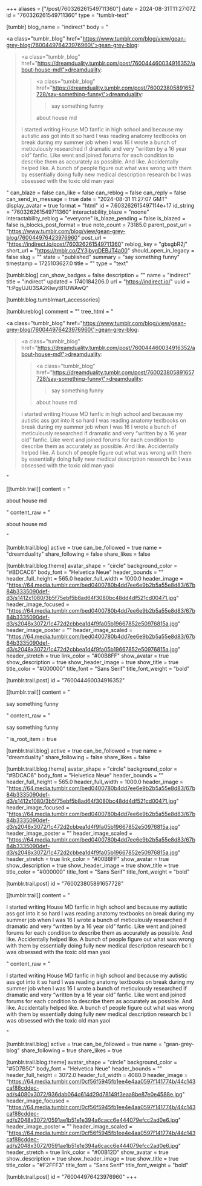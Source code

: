 +++
aliases = ["/post/760326261549711360"]
date = 2024-08-31T11:27:07Z
id = "760326261549711360"
type = "tumblr-text"

[tumblr]
blog_name = "indirect"
body = "<p><a class=\"tumblr_blog\" href=\"https://www.tumblr.com/blog/view/gean-grey-blog/760044976423976960\">gean-grey-blog</a>:</p><blockquote><p><a class=\"tumblr_blog\" href=\"https://dreamduality.tumblr.com/post/760044460034916352/about-house-md\">dreamduality</a>:</p><blockquote><p><a class=\"tumblr_blog\" href=\"https://dreamduality.tumblr.com/post/760023805891657728/say-something-funny\">dreamduality</a>:</p><blockquote><p>say something funny </p></blockquote><p>about house md</p></blockquote><p>I started writing House MD fanfic in high school and because my autistic ass got into it so hard I was reading anatomy textbooks on break during my summer job when I was 16 I wrote a bunch of meticulously researched if dramatic and very &ldquo;written by a 16 year old&rdquo; fanfic. Like went and joined forums for each condition to describe them as accurately as possible. And like. Accidentally helped like. A bunch of people figure out what was wrong with them by essentially doing fully new medical description research bc I was obsessed with the toxic old man yaoi </p></blockquote>"
can_blaze = false
can_like = false
can_reblog = false
can_reply = false
can_send_in_message = true
date = "2024-08-31 11:27:07 GMT"
display_avatar = true
format = "html"
id = 7.603262615497114e+17
id_string = "760326261549711360"
interactability_blaze = "noone"
interactability_reblog = "everyone"
is_blaze_pending = false
is_blazed = false
is_blocks_post_format = true
note_count = 73185.0
parent_post_url = "https://www.tumblr.com/blog/view/gean-grey-blog/760044976423976960"
post_url = "https://indirect.io/post/760326261549711360"
reblog_key = "gbsgbR2j"
short_url = "https://tmblr.co/ZY3jbygDEBJT4a00"
should_open_in_legacy = false
slug = ""
state = "published"
summary = "say something funny"
timestamp = 1725103627.0
title = ""
type = "text"

[tumblr.blog]
can_show_badges = false
description = ""
name = "indirect"
title = "indirect"
updated = 1740184206.0
url = "https://indirect.io/"
uuid = "t:PgyUJU3SA2Klwyt81UWAwQ"

[tumblr.blog.tumblrmart_accessories]

[tumblr.reblog]
comment = ""
tree_html = "<p><a class=\"tumblr_blog\" href=\"https://www.tumblr.com/blog/view/gean-grey-blog/760044976423976960\">gean-grey-blog</a>:</p><blockquote><p><a class=\"tumblr_blog\" href=\"https://dreamduality.tumblr.com/post/760044460034916352/about-house-md\">dreamduality</a>:</p><blockquote><p><a class=\"tumblr_blog\" href=\"https://dreamduality.tumblr.com/post/760023805891657728/say-something-funny\">dreamduality</a>:</p><blockquote><p>say something funny </p></blockquote><p>about house md</p></blockquote><p>I started writing House MD fanfic in high school and because my autistic ass got into it so hard I was reading anatomy textbooks on break during my summer job when I was 16 I wrote a bunch of meticulously researched if dramatic and very “written by a 16 year old” fanfic. Like went and joined forums for each condition to describe them as accurately as possible. And like. Accidentally helped like. A bunch of people figure out what was wrong with them by essentially doing fully new medical description research bc I was obsessed with the toxic old man yaoi </p></blockquote>"

[[tumblr.trail]]
content = "<p>about house md</p>"
content_raw = "<p>about house md</p>"

[tumblr.trail.blog]
active = true
can_be_followed = true
name = "dreamduality"
share_following = false
share_likes = false

[tumblr.trail.blog.theme]
avatar_shape = "circle"
background_color = "#BDCAC6"
body_font = "Helvetica Neue"
header_bounds = ""
header_full_height = 565.0
header_full_width = 1000.0
header_image = "https://64.media.tumblr.com/bed0400780b4dd7ee6e9b2b5a55e8d83/67b84b3335090def-d3/s1412x1080/3b5f75ebf5b8ad64f3080bc48dd4df521cd00471.jpg"
header_image_focused = "https://64.media.tumblr.com/bed0400780b4dd7ee6e9b2b5a55e8d83/67b84b3335090def-d3/s2048x3072/1c472d2cbbea1d4f9fa05b19667852e50976815a.jpg"
header_image_poster = ""
header_image_scaled = "https://64.media.tumblr.com/bed0400780b4dd7ee6e9b2b5a55e8d83/67b84b3335090def-d3/s2048x3072/1c472d2cbbea1d4f9fa05b19667852e50976815a.jpg"
header_stretch = true
link_color = "#00B8FF"
show_avatar = true
show_description = true
show_header_image = true
show_title = true
title_color = "#000000"
title_font = "Sans Serif"
title_font_weight = "bold"

[tumblr.trail.post]
id = "760044460034916352"

[[tumblr.trail]]
content = "<p>say something funny </p>"
content_raw = "<p>say something funny </p>"
is_root_item = true

[tumblr.trail.blog]
active = true
can_be_followed = true
name = "dreamduality"
share_following = false
share_likes = false

[tumblr.trail.blog.theme]
avatar_shape = "circle"
background_color = "#BDCAC6"
body_font = "Helvetica Neue"
header_bounds = ""
header_full_height = 565.0
header_full_width = 1000.0
header_image = "https://64.media.tumblr.com/bed0400780b4dd7ee6e9b2b5a55e8d83/67b84b3335090def-d3/s1412x1080/3b5f75ebf5b8ad64f3080bc48dd4df521cd00471.jpg"
header_image_focused = "https://64.media.tumblr.com/bed0400780b4dd7ee6e9b2b5a55e8d83/67b84b3335090def-d3/s2048x3072/1c472d2cbbea1d4f9fa05b19667852e50976815a.jpg"
header_image_poster = ""
header_image_scaled = "https://64.media.tumblr.com/bed0400780b4dd7ee6e9b2b5a55e8d83/67b84b3335090def-d3/s2048x3072/1c472d2cbbea1d4f9fa05b19667852e50976815a.jpg"
header_stretch = true
link_color = "#00B8FF"
show_avatar = true
show_description = true
show_header_image = true
show_title = true
title_color = "#000000"
title_font = "Sans Serif"
title_font_weight = "bold"

[tumblr.trail.post]
id = "760023805891657728"

[[tumblr.trail]]
content = "<p>I started writing House MD fanfic in high school and because my autistic ass got into it so hard I was reading anatomy textbooks on break during my summer job when I was 16 I wrote a bunch of meticulously researched if dramatic and very &ldquo;written by a 16 year old&rdquo; fanfic. Like went and joined forums for each condition to describe them as accurately as possible. And like. Accidentally helped like. A bunch of people figure out what was wrong with them by essentially doing fully new medical description research bc I was obsessed with the toxic old man yaoi </p>"
content_raw = "<p>I started writing House MD fanfic in high school and because my autistic ass got into it so hard I was reading anatomy textbooks on break during my summer job when I was 16 I wrote a bunch of meticulously researched if dramatic and very “written by a 16 year old” fanfic. Like went and joined forums for each condition to describe them as accurately as possible. And like. Accidentally helped like. A bunch of people figure out what was wrong with them by essentially doing fully new medical description research bc I was obsessed with the toxic old man yaoi </p>"

[tumblr.trail.blog]
active = true
can_be_followed = true
name = "gean-grey-blog"
share_following = true
share_likes = true

[tumblr.trail.blog.theme]
avatar_shape = "circle"
background_color = "#5D7B5C"
body_font = "Helvetica Neue"
header_bounds = ""
header_full_height = 3072.0
header_full_width = 4080.0
header_image = "https://64.media.tumblr.com/0cf56f5945fb1ee4e4aa0597f141774b/44c143caf88cddec-ad/s4080x3072/936dab064c614d29d78149f3eaa8be87e0e4588e.jpg"
header_image_focused = "https://64.media.tumblr.com/0cf56f5945fb1ee4e4aa0597f141774b/44c143caf88cddec-ad/s2048x3072/0591ae1b51e1e394a6cacc6e444079efcc2ad0e6.jpg"
header_image_poster = ""
header_image_scaled = "https://64.media.tumblr.com/0cf56f5945fb1ee4e4aa0597f141774b/44c143caf88cddec-ad/s2048x3072/0591ae1b51e1e394a6cacc6e444079efcc2ad0e6.jpg"
header_stretch = true
link_color = "#00B12D"
show_avatar = true
show_description = true
show_header_image = true
show_title = true
title_color = "#F2FFF3"
title_font = "Sans Serif"
title_font_weight = "bold"

[tumblr.trail.post]
id = "760044976423976960"
+++
